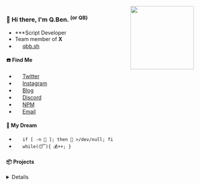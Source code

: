 <img align="right" src="https://github-readme-stats.vercel.app/api?username=zhengqbbb&show_icons=true&theme=github_dark&count_private=true&hide_border=true" height="170">

### 👋 Hi there, I'm Q.Ben. <sup>(or QB)</sup>

- ***Script Developer
- Team member of <b>X</b>
- <img src="https://cdn.jsdelivr.net/gh/Zhengqbbb/Zhengqbbb/icons/logo-gray.svg" style="height: 1rem">  [qbb.sh](http://qbb.sh/)

#### ☎️ Find Me

- <img src="https://cdn.jsdelivr.net/gh/Zhengqbbb/Zhengqbbb/icons/twitter.svg" style="height: 1rem"> [Twitter](https://twitter.com/zhengqbbb)
- <img src="https://cdn.jsdelivr.net/gh/Zhengqbbb/Zhengqbbb/icons/instagram.svg" style="height: 1rem"> [Instagram](https://www.instagram.com/qbqiubin/)
- <img src="https://cdn.jsdelivr.net/gh/Zhengqbbb/Zhengqbbb/icons/article.svg" style="height: 1rem"> [Blog](https://www.qbb.sh/posts)
- <img src="https://cdn.jsdelivr.net/gh/Zhengqbbb/Zhengqbbb/icons/discord.svg" style="height: 1rem"> [Discord](https://discord.com/users/902369403818094593)
- <img src="https://cdn.jsdelivr.net/gh/Zhengqbbb/Zhengqbbb/icons/npm.svg" style="height: 1rem"> [NPM](https://www.npmjs.com/~qbb.sh)
- <img src="https://cdn.jsdelivr.net/gh/Zhengqbbb/Zhengqbbb/icons/email.svg" style="height: 1rem"> [Email](mailto:zhengqbbb@gmail.com)


#### 💭 My Dream

- <img src="https://cdn.jsdelivr.net/gh/Zhengqbbb/Zhengqbbb/icons/terminal.svg" style="height: 1rem"> `if [ -n 🤯 ]; then 🤯 >/dev/null; fi`        
- <img src="https://cdn.jsdelivr.net/gh/Zhengqbbb/Zhengqbbb/icons/node.svg" style="height: 1rem"> `while(😴){ 💰++; }`

#### 📦️ Projects

<details>

#### Personal Open Source Repo

<table #personal>
  <thead>
    <th width=50%>Name</th>
    <th width=50%>Description</th>
  </thead>
  <tr>
    <td><a href="https://github.com/Zhengqbbb/cz-git/tree/main/packages/cz-git">cz-git</a></td>
    <td>
      🔩 A more engineered, lightweight, customizable, standard output format <b>Commitizen Adapter</b>
    </td>
  </tr>
  <tr>
    <td><a href="https://github.com/Zhengqbbb/cz-git/tree/main/packages/cli">czg</a></td>
    <td>
      📤 Interactive <b>CLI</b> that generate standardized commit messages
    </td>
  </tr>
  <tr>
    <td><a href="https://github.com/Zhengqbbb/qb-coin">qb-coin</a></td>
    <td>
      🪙 Terminal CLI that can watch your BSC coins price in the terminal. And manage your BSC coins list.
    </td>
  </tr>
  <tr>
    <td><a href="https://github.com/Zhengqbbb/vuepress-plugin/tree/main/packages/plugin-clipboard">vuepress-plugin-clipboard</a></td>
    <td>
      🔘 A Vuepress v2 plugin to generate <b>code copy button</b> | code clipboard
    </td>
  </tr>
  <tr>
    <td><a href="https://github.com/Zhengqbbb/vuepress-plugin/tree/main/packages/plugin-china-search-console">vuepress-plugin-china-search-console</a></td>
    <td>
      🌐 A Vuepress v2 plugin to enhance vuepress page search SEO For the China <b>search console</b>
    </td>
  </tr>
  <tr>
    <td><a href="https://github.com/Zhengqbbb/vitesse-qb-vscode-theme">vitesse-qb-vscode-theme</a></td>
    <td>
      🏕 Color schemes change of fork Vitesse VSCode theme
    </td>
  </tr>
</table>

#### As Contributors For Open Source Repo

<table #contributor>
  <thead>
    <th>Name</th>
    <th>Description</th>
  </thead>
  <tr>
    <td><a href="https://github.com/Renovamen/vuepress-theme-gungnir">vuepress-theme-gungnir</a></td>
    <td>
      🐱 A blog theme for VuePress 2.0
    </td>
  </tr>
</table>

</details>
